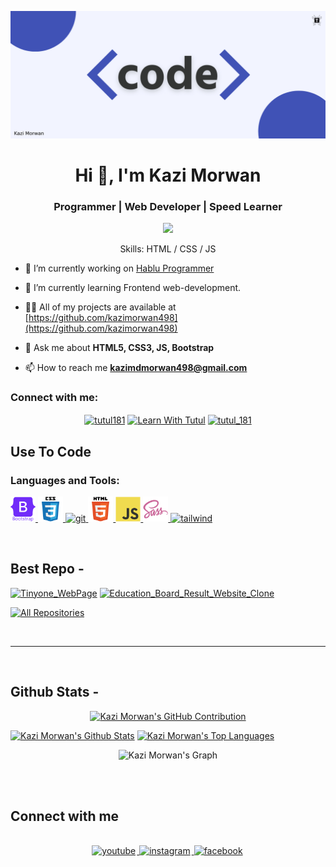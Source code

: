 <p align="center">
  <img src="https://github.com/kazimorwan498/kazimorwan498/blob/main/code.jpg?raw=true" alt="I am kazimorwan498"/>
</p>

<h1 align="center">Hi 👋, I'm Kazi Morwan</h1>
<h3 align="center">Programmer | Web Developer | Speed Learner</h3>

<div align="center">

![](https://visitcount.itsvg.in/api?id=kazimorwan498&icon=0&color=0)

Skills: HTML / CSS / JS

</div>

- 🔭 I’m currently working on [Hablu Programmer](https://www.hablu-programmer.com/)

- 🌱 I’m currently learning Frontend web-development.

- 👨‍💻 All of my projects are available at [https://github.com/kazimorwan498](https://github.com/kazimorwan498)

- 💬 Ask me about **HTML5, CSS3, JS, Bootstrap**

- 📫 How to reach me **<kazimdmorwan498@gmail.com>**

<h3 align="left">Connect with me:</h3>

<p align="center">
<a href="https://fb.com/tutul181" target="blank"><img align="center" src="https://raw.githubusercontent.com/rahuldkjain/github-profile-readme-generator/master/src/images/icons/Social/facebook.svg" alt="tutul181" height="30" width="40" /></a>
<a href="https://www.youtube.com/channel/UCttZMJCI9L9PbfJkQw7o-0Q" target="blank"><img align="center" src="https://raw.githubusercontent.com/rahuldkjain/github-profile-readme-generator/master/src/images/icons/Social/youtube.svg" alt="Learn With Tutul" height="30" width="40" /></a>
<a href="https://instagram.com/tutul_181" target="blank"><img align="center" src="https://raw.githubusercontent.com/rahuldkjain/github-profile-readme-generator/master/src/images/icons/Social/instagram.svg" alt="tutul_181" height="30" width="40" /></a>

## Use To Code

<h3 align="left">Languages and Tools:</h3>
<p align="left"> <a href="https://getbootstrap.com" target="_blank" rel="noreferrer"> <img src="https://raw.githubusercontent.com/devicons/devicon/master/icons/bootstrap/bootstrap-plain-wordmark.svg" alt="bootstrap" width="40" height="40"/> </a> <a href="https://www.w3schools.com/css/" target="_blank" rel="noreferrer"> <img src="https://raw.githubusercontent.com/devicons/devicon/master/icons/css3/css3-original-wordmark.svg" alt="css3" width="40" height="40"/> </a> <a href="https://git-scm.com/" target="_blank" rel="noreferrer"> <img src="https://www.vectorlogo.zone/logos/git-scm/git-scm-icon.svg" alt="git" width="40" height="40"/> </a> <a href="https://www.w3.org/html/" target="_blank" rel="noreferrer"> <img src="https://raw.githubusercontent.com/devicons/devicon/master/icons/html5/html5-original-wordmark.svg" alt="html5" width="40" height="40"/> </a> <a href="https://developer.mozilla.org/en-US/docs/Web/JavaScript" target="_blank" rel="noreferrer"> <img src="https://raw.githubusercontent.com/devicons/devicon/master/icons/javascript/javascript-original.svg" alt="javascript" width="40" height="40"/> </a> <a href="https://sass-lang.com" target="_blank" rel="noreferrer"> <img src="https://raw.githubusercontent.com/devicons/devicon/master/icons/sass/sass-original.svg" alt="sass" width="40" height="40"/> </a> <a href="https://tailwindcss.com/" target="_blank" rel="noreferrer"> <img src="https://www.vectorlogo.zone/logos/tailwindcss/tailwindcss-icon.svg" alt="tailwind" width="40" height="40"/> </a> </p>

<br/>

## Best Repo -

[![Tinyone_WebPage](https://github-readme-stats.vercel.app/api/pin/?username=kazimorwan498&repo=Tinyone_WebPage&border_color=7F3FBF&bg_color=0D1117&title_color=C9D1D9&text_color=8B949E&icon_color=7F3FBF)](https://github.com/kazimorwan498/Tinyone_WebPage)
[![Education_Board_Result_Website_Clone](https://github-readme-stats.vercel.app/api/pin/?username=kazimorwan498&repo=Education_Board_Result_Website_Clone&border_color=7F3FBF&bg_color=0D1117&title_color=C9D1D9&text_color=8B949E&icon_color=7F3FBF)](https://github.com/kazimorwan498/Education_Board_Result_Website_Clone)

<p align="left">
  <a href="https://github.com/kazimorwan498?tab=repositories" target="_blank"><img alt="All Repositories" title="All Repositories" src="https://img.shields.io/badge/-All%20Repos-2962FF?style=for-the-badge&logo=koding&logoColor=white"/></a>
</p>

<br/>
<hr/>
<br/>

## Github Stats -

<p align="center">
  <a href="https://github.com/kazimorwan498">
    <img src="https://github-profile-summary-cards.vercel.app/api/cards/profile-details?username=kazimorwan498&theme=radical" alt="Kazi Morwan's GitHub Contribution"/>
  </a>
</p>

<a>
    <a href="https://github.com/kazimorwan498"><img alt="Kazi Morwan's Github Stats" src="https://denvercoder1-github-readme-stats.vercel.app/api?username=kazimorwan498&show_icons=true&count_private=true&theme=react&border_color=7F3FBF&bg_color=0D1117&title_color=F85D7F&icon_color=F8D866" height="192px" width="49.5%"/></a>
  <a href="https://github.com/kazimorwan498"><img alt="Kazi Morwan's Top Languages" src="https://denvercoder1-github-readme-stats.vercel.app/api/top-langs/?username=kazimorwan498&langs_count=8&layout=compact&theme=react&border_color=7F3FBF&bg_color=0D1117&title_color=F85D7F&icon_color=F8D866" height="192px" width="49.5%"/></a>
  <br/>
</a>

<p align="center">
  <img src="https://github-readme-activity-graph.vercel.app/graph?username=kazimorwan498&custom_title=Kazi_Morwan's%20GitHub%20Activity%20Graph&bg_color=0D1117&color=7F3FBF&line=7F3FBF&point=7F3FBF&area_color=FFFFFF&title_color=FFFFFF&area=true" alt="Kazi Morwan's Graph"/>
</p>

<br/>

<br/>

## Connect with me

<div align="center">
<br/>
<a href="https://youtube.com/@kazimorwan498" target="_blank">
<img src=https://img.shields.io/badge/YouTube-%23FF0000.svg?logo=YouTube&logoColor=white alt=youtube style="margin-bottom: 5px; margin-right: 2px;" />
</a>
<a href="https://instagram.com/kazimorwan498" target="_blank">
<img src=https://img.shields.io/badge/Instagram-%23E4405F.svg?logo=Instagram&logoColor=white alt=instagram style="margin-bottom: 5px; margin-right: 2px;" />
</a>
<a href="https://facebook.com/kazimorwan498" target="_blank">
<img src=https://img.shields.io/badge/Facebook-%231877F2.svg?logo=Facebook&logoColor=white alt=facebook style="margin-bottom: 5px; margin-right: 2px;" />
</a>  
</div>
